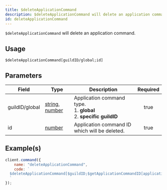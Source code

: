 ```yaml
---
title: $deleteApplicationCommand
description: $deleteApplicationCommand will delete an application command.
id: deleteApplicationCommand
---
```


`$deleteApplicationCommand` will delete an application command.

## Usage

```aoi
$deleteApplicationCommand[guildID/global;id]
```

## Parameters

| Field          | Type                                                                                                                                                                                                 | Description                                                                 | Required |
| -------------- | ---------------------------------------------------------------------------------------------------------------------------------------------------------------------------------------------------- | --------------------------------------------------------------------------- | :------: |
| guildID/global | [string](https://developer.mozilla.org/en-US/docs/Web/JavaScript/Reference/Global_Objects/String), [number](https://developer.mozilla.org/en-us/docs/web/javascript/reference/global_objects/number) | Application command type. <br/> 1. **global** <br/> 2. **specific guildID** |   true   |
| id             | [number](https://developer.mozilla.org/en-US/docs/Web/JavaScript/Reference/Global_Objects/Number)                                                                                                    | Application command ID which will be deleted.                               |   true   |

## Example(s)

```javascript
client.command({
    name: "deleteApplicationCommand",
    code: `
  $deleteApplicationCommand[$guildID;$getApplicationCommandID[application-command-name;$guildID]]
  `
});
```

